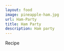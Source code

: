```yaml
---
layout: food
image: pineapple-ham.jpg
url: Ham-Party
title: Ham Party
description: Ham party
---
```


Recipe
